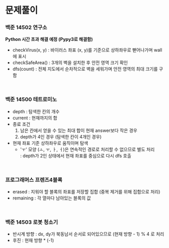 # 문제풀이

### 백준 14502 연구소
**Python 시간 초과 해결 예정 (Pypy3로 해결함)**

- checkVirus(x, y) : 바이러스 좌표 (x, y)를 기준으로 상하좌우로 뻗어나가며 wall에 표시
- checkSafeArea() : 3개의 벽을 설치한 후 안전 영역 크기 확인
- dfs(count) : 전체 지도에서 순차적으로 벽을 세워가며 안전 영역의 최대 크기를 구함

</br>

### 백준 14500 테트로미노

- depth : 탐색한 칸의 개수
- current : 현재까지의 합
- 종료 조건 
    1) 남은 칸에서 얻을 수 있는 최대 합이 현재 answer보다 작은 경우
    2) depth가 4인 경우 (탐색한 칸이 4개인 경우) 
- 현재 좌표 기준 상하좌우로 움직이며 탐색
    - 'ㅜ' 모양 (ㅗ, ㅜ, ㅏ, ㅓ)은 연속적인 경로로 처리할 수 없으므로 별도 처리 
    <br>: depth가 2인 상태에서 현재 좌표를 중심으로 다시 dfs 호출

</br>

### 프로그래머스 프렌즈4블록

- erased : 지워야 할 블록의 좌표를 저장할 집합 (중복 제거를 위해 집합으로 처리)
- remaining : 각 열마다 남아있는 블록의 값

</br>

### 백준 14503 로봇 청소기

- 반시계 방향 : dx, dy가 북동남서 순서로 되어있으므로 (현재 방향 - 1) % 4 로 처리
- 후진 : 현재 방향 * (-1)